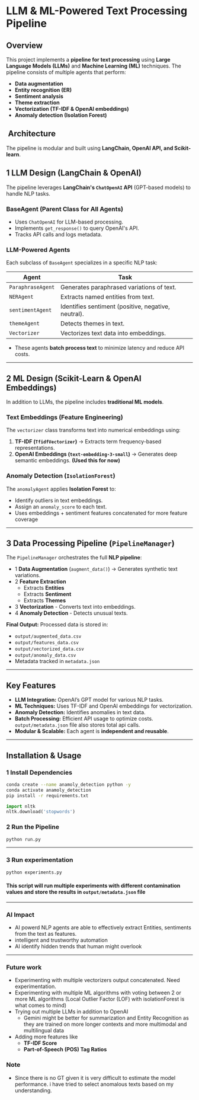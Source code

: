 #  LLM & ML-Powered Text Processing Pipeline

##  Overview
This project implements a **pipeline for text processing** using **Large Language Models (LLMs)** and **Machine Learning (ML)** techniques. The pipeline consists of multiple agents that perform:
- **Data augmentation**
- **Entity recognition (ER)**
- **Sentiment analysis**
- **Theme extraction**
- **Vectorization (TF-IDF & OpenAI embeddings)**
- **Anomaly detection (Isolation Forest)**

## ️ Architecture
The pipeline is modular and built using **LangChain, OpenAI API, and Scikit-learn**.

## **1 LLM Design (LangChain & OpenAI)**
The pipeline leverages **LangChain's `ChatOpenAI` API** (GPT-based models) to handle NLP tasks.

### **BaseAgent (Parent Class for All Agents)**
- Uses `ChatOpenAI` for LLM-based processing.
- Implements `get_response()` to query OpenAI's API.
- Tracks API calls and logs metadata.

### **LLM-Powered Agents**
Each subclass of `BaseAgent` specializes in a specific NLP task:

| **Agent**         | **Task** |
|------------------|----------|
| `ParaphraseAgent` | Generates paraphrased variations of text. |
| `NERAgent`       | Extracts named entities from text. |
| `sentimentAgent` | Identifies sentiment (positive, negative, neutral). |
| `themeAgent`     | Detects themes in text. |
| `Vectorizer`      | Vectorizes text data into embeddings.|

- These agents **batch process text** to minimize latency and reduce API costs.

---
## **2 ML Design (Scikit-Learn & OpenAI Embeddings)**
In addition to LLMs, the pipeline includes **traditional ML models**.

### **Text Embeddings (Feature Engineering)**
The `vectorizer` class transforms text into numerical embeddings using:
1. **TF-IDF (`TfidfVectorizer`)** → Extracts term frequency-based representations.
2. **OpenAI Embeddings (`text-embedding-3-small`)** → Generates deep semantic embeddings. **(Used this for now)**

### **Anomaly Detection (`IsolationForest`)**
The `anomalyAgent` applies **Isolation Forest** to:
- Identify outliers in text embeddings.
- Assign an `anomaly_score` to each text.
- Uses embeddings + sentiment features concatenated for more feature coverage

---

## **3 Data Processing Pipeline (`PipelineManager`)**
The `PipelineManager` orchestrates the full **NLP pipeline**:

- 1 **Data Augmentation** (`augment_data()`) → Generates synthetic text variations.
- 2 **Feature Extraction**
    - Extracts **Entities**
    - Extracts **Sentiment**
    - Extracts **Themes**
- 3 **Vectorization** - Converts text into embeddings.
- 4 **Anomaly Detection** - Detects unusual texts.

 **Final Output:** Processed data is stored in:
- `output/augmented_data.csv`
- `output/features_data.csv`
- `output/vectorized_data.csv`
- `output/anomaly_data.csv`
- Metadata tracked in `metadata.json`

---

##  Key Features
- **LLM Integration:** OpenAI’s GPT model for various NLP tasks.
- **ML Techniques:** Uses TF-IDF and OpenAI embeddings for vectorization.
- **Anomaly Detection:** Identifies anomalies in text data.
- **Batch Processing:** Efficient API usage to optimize costs. `output/metadata.json` file also stores total api calls.
- **Modular & Scalable:** Each agent is **independent and reusable**.

---

##  Installation & Usage
### **1 Install Dependencies**
```bash
conda create --name anamoly_detection python -y
conda activate anamoly_detection
pip install -r requirements.txt
```
```python
import nltk
nltk.download('stopwords')
```

### **2 Run the Pipeline**
```bash
python run.py
```
---
### **3 Run experimentation**
```bash
python experiments.py
```
#### This script will run multiple experiments with different contamination values and store the results in `output/metadata.json` file
---

### AI Impact
- AI powerd NLP agents are able to effectively extract Entities, sentiments from the text as features.
- intelligent and trustworthy automation
- AI identify hidden trends that human might overlook

---
### Future work
- Experimenting with multiple vectorizers output concatenated. Need experimentation.
- Experimenting with multiple ML algorithms with voting between 2 or more ML algorithms (Local Outlier Factor (LOF) with isolationForest is what comes to mind)
- Trying out multiple LLMs in addition to OpenAI
    - Gemini might be better for summarization and Entity Recognition as they are trained on more longer contexts and more multimodal and multilingual data
- Adding more features like
    - **TF-IDF Score**
    - **Part-of-Speech (POS) Tag Ratios**

### Note
- Since there is no GT given it is very difficult to estimate the model performance. i have tried to select anomalous texts based on my understanding.